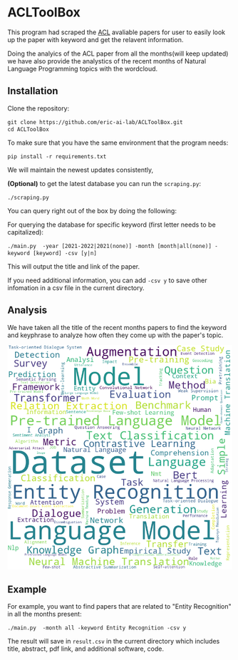 # ACLToolBox

This program had scraped the [ACL][ACL] avaliable papers for user to easily look up the paper with keyword and get the relavent information. 

Doing the analyics of the ACL paper from all the months(will keep updated) we have also provide the analystics of the recent months of Natural Language Programming topics with the wordcloud.

## Installation 
Clone the repository: 

	git clone https://github.com/eric-ai-lab/ACLToolBox.git
	cd ACLToolBox

To make sure that you have the same environment that the program needs: 

	pip install -r requirements.txt

We will maintain the newest updates consistently,

**(Optional)** to get the latest database you can run the `scraping.py`:

	./scraping.py 

You can query right out of the box by doing the following:

For querying the database for specific keyword (first letter needs to be capitalized): 

	./main.py  -year [2021-2022|2021(none)] -month [month|all(none)] -keyword [keyword] -csv [y|n]

This will output the title and link of the paper. 

If you need additional information, you can add `-csv y` to save other infomation in a csv file in the current directory. 


## Analysis 
We have taken all the title of the recent months papers to find the keyword and keyphrase to analyze how often they come up with the paper's topic. 

![wordcloud](title.png)


## Example
For example, you want to find papers that are related to "Entity Recognition" in all the months present:

	./main.py  -month all -keyword Entity Recognition -csv y

The result will save in `result.csv` in the current directory which includes title, abstract, pdf link, and additional software, code. 


[ACL]: https://openreview.net/group?id=aclweb.org/ACL/ARR/2021&referrer=%5BHomepage%5D(%2F)
